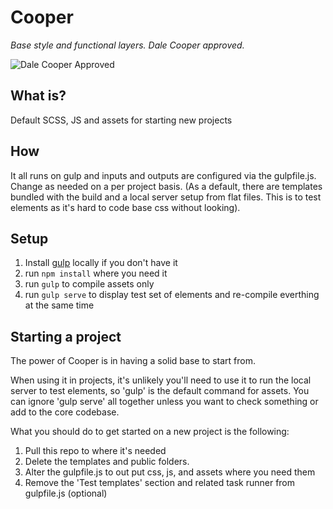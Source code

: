 # Cooper

*Base style and functional layers. Dale Cooper approved.*

![Dale Cooper Approved](https://i.imgur.com/ZDWFHnB.jpg "Dale Cooper Approved")

## What is?

Default SCSS, JS and assets for starting new projects

## How

It all runs on gulp and inputs and outputs are configured via the gulpfile.js. Change as needed on a per project basis.
(As a default, there are templates bundled with the build and a local server setup from flat files. This is to test elements as it's hard to code base css without looking).

## Setup

1. Install [gulp](https://gulpjs.com/) locally if you don't have it
2. run `npm install` where you need it
3. run `gulp` to compile assets only
4. run `gulp serve` to display test set of elements and re-compile everthing at the same time

## Starting a project

The power of Cooper is in having a solid base to start from.

When using it in projects, it's unlikely you'll need to use it to run the local server to test elements, so 'gulp' is the default command for assets. You can ignore 'gulp serve' all together unless you want to check something or add to the core codebase.

What you should do to get started on a new project is the following:

1. Pull this repo to where it's needed
2. Delete the templates and public folders.
2. Alter the gulpfile.js to out put css, js, and assets where you need them
3. Remove the 'Test templates' section and related task runner from gulpfile.js (optional)
